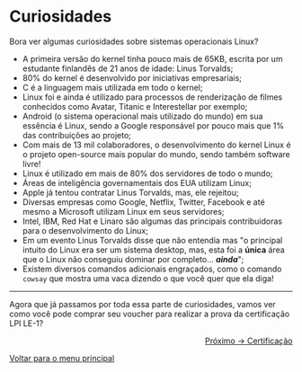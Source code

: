 # Curiosidades

Bora ver algumas curiosidades sobre sistemas operacionais Linux?

- A primeira versão do kernel tinha pouco mais de 65KB, escrita por um estudante finlandês de 21 anos de idade: Linus Torvalds;
- 80% do kernel é desenvolvido por iniciativas empresariais;
- C é a linguagem mais utilizada em todo o kernel;
- Linux foi e ainda é utilizado para processos de renderização de filmes conhecidos como Avatar, Titanic e Interestellar por exemplo;
- Android (o sistema operacional mais utilizado do mundo) em sua essência é Linux, sendo a Google responsável por pouco mais que 1% das contribuições ao projeto;
- Com mais de 13 mil colaboradores, o desenvolvimento do kernel Linux é o projeto open-source mais popular do mundo, sendo também software livre!
- Linux é utilizado em mais de 80% dos servidores de todo o mundo;
- Áreas de inteligência governamentais dos EUA utilizam Linux;
- Apple já tentou contratar Linus Torvalds, mas, ele rejeitou;
- Diversas empresas como Google, Netflix, Twitter, Facebook e até mesmo a Microsoft utilizam Linux em seus servidores;
- Intel, IBM, Red Hat e Linaro são algumas das principais contribuidoras para o desenvolvimento do Linux;
- Em um evento Linus Torvalds disse que não entendia mas "o principal intuito do Linux era ser um sistema desktop, mas, esta foi a **única** área que o Linux não conseguiu dominar por completo... ***ainda***";
- Existem diversos comandos adicionais engraçados, como o comando `cowsay` que mostra uma vaca dizendo o que você quer que ela diga!

---

Agora que já passamos por toda essa parte de curiosidades, vamos ver como você pode comprar seu voucher para realizar a prova da certificação LPI LE-1?

<p align="right">
  <a href="https://github.com/lanjoni/lpi4noobs/blob/main/content/finalizacao/certificacao.md">Próximo -> Certificação</a>
</p>

<p align="left">
  <a href="https://github.com/lanjoni/lpi4noobs#roadmap">Voltar para o menu principal</a>
</p>
